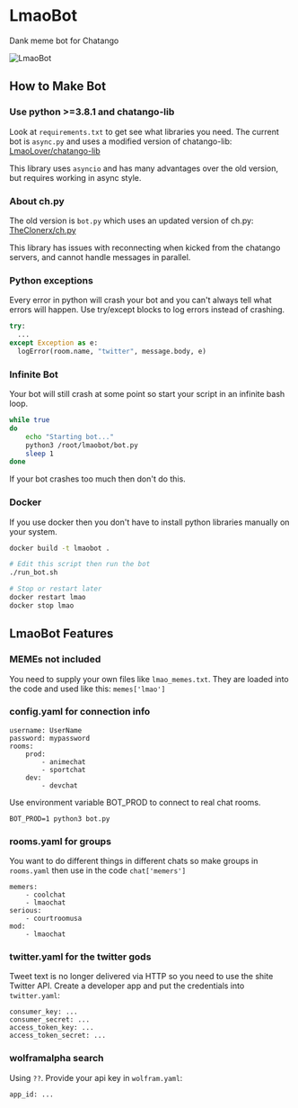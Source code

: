 # LmaoBot

Dank meme bot for Chatango

![LmaoBot](https://i.imgur.com/NAi47dM.png)

## How to Make Bot

### Use python >=3.8.1 and chatango-lib

Look at `requirements.txt` to get see what libraries you need.  The current bot is `async.py` and uses a modified version of chatango-lib: [LmaoLover/chatango-lib](https://github.com/LmaoLover/chatango-lib)

This library uses `asyncio` and has many advantages over the old version, but requires working in async style.

### About ch.py

The old version is `bot.py` which uses an updated version of ch.py: [TheClonerx/ch.py](https://github.com/TheClonerx/ch.py)

This library has issues with reconnecting when kicked from the chatango servers, and cannot handle messages in parallel.

### Python exceptions

Every error in python will crash your bot and you can't always tell what errors will happen.  Use try/except blocks to log errors instead of crashing.

```python
try:
  ...
except Exception as e:
  logError(room.name, "twitter", message.body, e)
```

### Infinite Bot

Your bot will still crash at some point so start your script in an infinite bash loop.

```bash
while true
do
    echo "Starting bot..."
    python3 /root/lmaobot/bot.py
    sleep 1
done
```

If your bot crashes too much then don't do this.

### Docker

If you use docker then you don't have to install python libraries manually on your system.

```bash
docker build -t lmaobot .

# Edit this script then run the bot
./run_bot.sh

# Stop or restart later
docker restart lmao
docker stop lmao
```

## LmaoBot Features

### MEMEs not included

You need to supply your own files like `lmao_memes.txt`.  They are loaded into the code and used like this: `memes['lmao']`

### config.yaml for connection info

```
username: UserName
password: mypassword
rooms:
    prod:
        - animechat
        - sportchat
    dev:
        - devchat
```

Use environment variable BOT_PROD to connect to real chat rooms.

```
BOT_PROD=1 python3 bot.py
```

### rooms.yaml for groups

You want to do different things in different chats so make groups in `rooms.yaml` then use in the code `chat['memers']`

```
memers:
    - coolchat
    - lmaochat
serious:
    - courtroomusa
mod:
    - lmaochat
```

### twitter.yaml for the twitter gods

Tweet text is no longer delivered via HTTP so you need to use the shite Twitter API.  Create a developer app and put the credentials into `twitter.yaml`:

```
consumer_key: ...
consumer_secret: ...
access_token_key: ...
access_token_secret: ...
```

### wolframalpha search

Using `??`.  Provide your api key in `wolfram.yaml`:

```
app_id: ...
```
